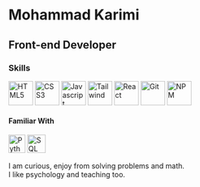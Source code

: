 # Mohammad Karimi

## Front-end Developer

### Skills
<p align="left">
<img
  src="https://upload.wikimedia.org/wikipedia/commons/3/38/HTML5_Badge.svg"
  width="48"
  height="48"
  alt="HTML5"
  title="HTML5"
/>
<img
  src="https://upload.wikimedia.org/wikipedia/commons/7/70/Devicon-css3-plain.svg"
  width="48"
  height="48"
  alt="CSS3"
  title="CSS3"
/>
<img
  src="https://upload.wikimedia.org/wikipedia/commons/9/99/Unofficial_JavaScript_logo_2.svg"
  width="48"
  height="48"
  alt="Javascript"
  title="Javascript"
/>
<img
  src="https://upload.wikimedia.org/wikipedia/commons/d/d5/Tailwind_CSS_Logo.svg"
  width="48"
  height="48"
  alt="Tailwind"
  title="Tailwind"
/>
<img
  src="https://upload.wikimedia.org/wikipedia/commons/a/a7/React-icon.svg"
  width="48"
  height="48"
  alt="React"
  title="React"
/>
<img
  src="https://git-scm.com/images/logos/downloads/Git-Icon-1788C.svg"
  width="48"
  height="48"
  alt="Git"
  title="Git"
/>
<img
  src="https://upload.wikimedia.org/wikipedia/commons/d/db/Npm-logo.svg"
  width="48"
  height="48"
  alt="NPM"
  title="NPM"
/>
</p>

#### Familiar With
<p align="left">
<img src="https://upload.wikimedia.org/wikipedia/commons/c/c3/Python-logo-notext.svg" width="33" height="36" alt="Python" />
<img src="https://www.svgrepo.com/show/255832/sql.svg" width="36" height="36" alt="SQL" />
</p>

I am curious, enjoy from solving problems and math.<br>
I like psychology and teaching too.
